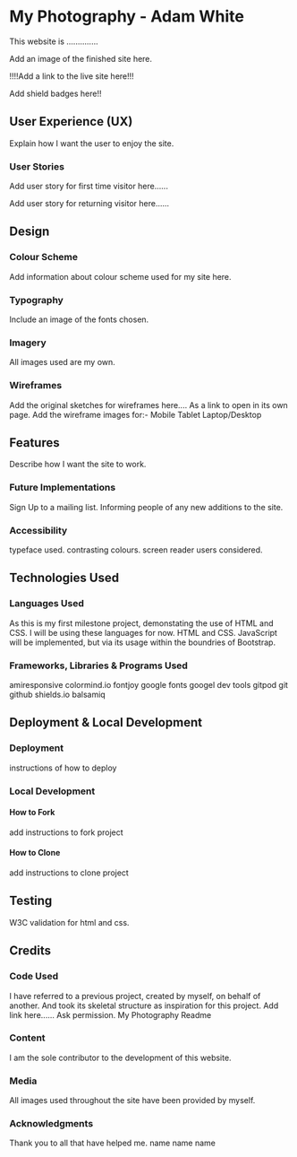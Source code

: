 # My Photography - Adam White

This website is ..............

Add an image of the finished site here.

!!!!Add a link to the live site here!!!

Add shield badges here!!

## User Experience (UX)

Explain how I want the user to enjoy the site. 

### User Stories

Add user story for first time visitor here......

Add user story for returning visitor here......

## Design

### Colour Scheme

Add information about colour scheme used for my site here. 

### Typography

Include an image of the fonts chosen.

### Imagery

All images used are my own. 

### Wireframes

Add the original sketches for wireframes here.... As a link to open in its own page.
Add the wireframe images for:-
Mobile
Tablet
Laptop/Desktop

## Features

Describe how I want the site to work.

### Future Implementations

Sign Up to a mailing list. Informing people of any new additions to the site. 

### Accessibility

typeface used. 
contrasting colours.
screen reader users considered.

## Technologies Used

### Languages Used

As this is my first milestone project, demonstating the use of HTML and CSS. I will be using these languages for now. 
HTML and CSS.
JavaScript will be implemented, but via its usage within the boundries of Bootstrap.

### Frameworks, Libraries & Programs Used

amiresponsive
colormind.io
fontjoy
google fonts
googel dev tools
gitpod
git
github
shields.io
balsamiq

## Deployment & Local Development

### Deployment

instructions of how to deploy 

### Local Development

#### How to Fork

add instructions to fork project

#### How to Clone

add instructions to clone project 

## Testing

W3C validation for html and css.

## Credits

### Code Used

I have referred to a previous project, created by myself, on behalf of another. And took its skeletal structure as inspiration for this project. 
Add link here...... Ask permission.
My Photography Readme
### Content

I am the sole contributor to the development of this website.

### Media

All images used throughout the site have been provided by myself.
  
### Acknowledgments

Thank you to all that have helped me. 
name
name
name
